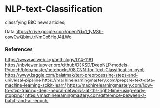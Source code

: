 # NLP-text-Classification

classifying BBC news articles;


Data https://drive.google.com/open?id=1_1yMSh-oswCwQbim_trNmCo6HqJ4jLWo

### References
https://www.aclweb.org/anthology/D14-1181
https://nbviewer.jupyter.org/github/DSKSD/DeepNLP-models-Pytorch/blob/master/notebooks/08.CNN-for-Text-Classification.ipynb
https://www.kaggle.com/balatmak/text-preprocessing-steps-and-universal-pipeline
https://machinelearningmastery.com/prepare-text-data-machine-learning-scikit-learn/
https://machinelearningmastery.com/how-to-stop-training-deep-neural-networks-at-the-right-time-using-early-stopping/
https://machinelearningmastery.com/difference-between-a-batch-and-an-epoch/
